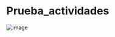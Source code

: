 # Prueba_actividades

![image](https://user-images.githubusercontent.com/64792002/156030757-38ccdc02-3e8f-4f85-b41f-8d8f321315a3.png)
